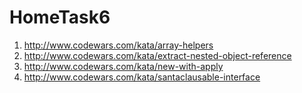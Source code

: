 # HomeTask6

1. http://www.codewars.com/kata/array-helpers
2. http://www.codewars.com/kata/extract-nested-object-reference
3. http://www.codewars.com/kata/new-with-apply
4. http://www.codewars.com/kata/santaclausable-interface